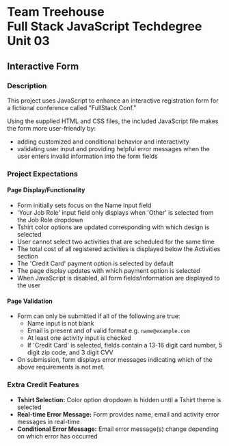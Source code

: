 # Team Treehouse<br>Full Stack JavaScript Techdegree<br>Unit 03

## Interactive Form

### Description

This project uses JavaScript to enhance an interactive registration form for a fictional conference called "FullStack Conf."

Using the supplied HTML and CSS files, the included JavaScript file makes the form more user-friendly by:

- adding customized and conditional behavior and interactivity
- validating user input and providing helpful error messages when the user enters invalid information into the form fields

### Project Expectations

#### Page Display/Functionality
- Form initially sets focus on the Name input field
- 'Your Job Role' input field only displays when 'Other' is selected from the Job Role dropdown
- Tshirt color options are updated corresponding with which design is selected
- User cannot select two activities that are scheduled for the same time
- The total cost of all registered activities is displayed below the Activities section
- The 'Credit Card' payment option is selected by default
- The page display updates with which payment option is selected
- When JavaScript is disabled, all form fields/information are displayed to the user

#### Page Validation
- Form can only be submitted if all of the following are true:
	- Name input is not blank
	- Email is present and of valid format e.g. `name@example.com`
	- At least one activity input is checked
	- If 'Credit Card' is selected, fields contain a 13-16 digit card number, 5 digit zip code, and 3 digit CVV
- On submission, form displays error messages indicating which of the above requirements is not met.

### Extra Credit Features

- **Tshirt Selection:** Color option dropdown is hidden until a Tshirt theme is selected
- **Real-time Error Message:** Form provides name, email and activity error messages in real-time
- **Conditional Error Message:** Email error message(s) change depending on which error has occurred